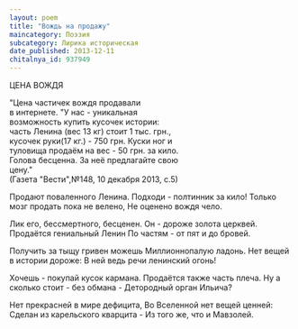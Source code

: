 ```yaml
---
layout: poem
title: "Вождь на продажу"
maincategory: Поэзия
subcategory: Лирика историческая
date_published: 2013-12-11
chitalnya_id: 937949
---
```




ЦЕНА ВОЖДЯ

"Цена частичек вождя продавали&nbsp;<br style="color: rgb(255, 0, 255);">в интернете. "У нас - уникальная<br style="color: rgb(255, 0, 255);">возможность купить кусочек истории:<br style="color: rgb(255, 0, 255);">часть Ленина (вес 13 кг) стоит 1 тыс. грн.,<br style="color: rgb(255, 0, 255);">кусочек руки(17 кг.) - 750 грн. Куски ног и<br style="color: rgb(255, 0, 255);">туловища продаём на вес - 50 грн. за кило.<br style="color: rgb(255, 0, 255);">Голова бесценна. За неё предлагайте свою<br style="color: rgb(255, 0, 255);">цену."<br style="color: rgb(255, 0, 255);">(Газета "Вести",№148, 10 декабря 2013, с.5)

Продают поваленного Ленина.
Подходи - полтинник за кило!
Только мозг продать пока не велено,
Не оценено вождя чело.

Лик его, бессмертного, бесценен.
Он - дороже золота церквей.
Продаётся гениальный Ленин
По частям - от пят и до бровей.

Получить за тыщу гривен можешь
Миллионнопалую ладонь.
Нет вещей в истории дороже:
В ней ведь речи ленинский огонь!

Хочешь - покупай кусок кармана.
Продаётся также часть плеча.
Ну а сколько стоит - без обмана -
Детородный орган&nbsp;Ильича?

Нет прекрасней в мире дефицита,
Во Вселенной нет вещей ценней:
Сделан из карельского кварцита -
Из того же, что и Мавзолей. &nbsp;








